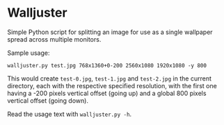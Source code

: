# Walljuster

Simple Python script for splitting an image for use as a single wallpaper spread
across multiple monitors.

Sample usage:

`walljuster.py test.jpg 768x1360+0-200 2560x1080 1920x1080 -y 800`

This would create `test-0.jpg`, `test-1.jpg` and `test-2.jpg` in the current
directory, each with the respective specified resolution, with the first one
having a -200 pixels vertical offset (going up) and a global 800
pixels vertical offset (going down).

Read the usage text with `walljuster.py -h`.
